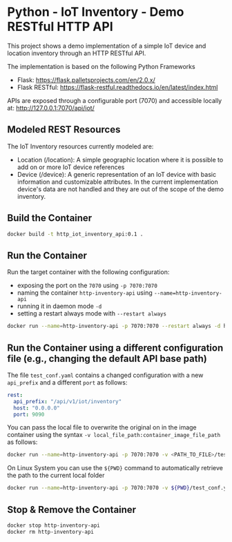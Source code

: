 # Python - IoT Inventory - Demo RESTful HTTP API

This project shows a demo implementation of a simple IoT device and location inventory through 
an HTTP RESTful API.

The implementation is based on the following Python Frameworks 

- Flask: https://flask.palletsprojects.com/en/2.0.x/
- Flask RESTful: https://flask-restful.readthedocs.io/en/latest/index.html

APIs are exposed through a configurable port (7070) and accessible locally at: http://127.0.0.1:7070/api/iot/

## Modeled REST Resources

The IoT Inventory resources currently modeled are:

- Location (/location): A simple geographic location where it is possible to add on or more IoT device references
- Device (/device): A generic representation of an IoT device with basic information and customizable attributes. 
In the current implementation device's data are not handled and they are out of the scope of the demo inventory.

## Build the Container

```bash
docker build -t http_iot_inventory_api:0.1 .
```

## Run the Container

Run the target container with the following configuration: 

- exposing the port on the `7070` using `-p 7070:7070`
- naming the container `http-inventory-api` using `--name=http-inventory-api`
- running it in daemon mode `-d`
- setting a restart always mode with `--restart always`

```bash
docker run --name=http-inventory-api -p 7070:7070 --restart always -d http_iot_inventory_api:0.1
```

## Run the Container using a different configuration file (e.g., changing the default API base path)

The file `test_conf.yaml` contains a changed configuration with a new `api_prefix` and a different `port` as follows:

```yaml
rest:
  api_prefix: "/api/v1/iot/inventory"
  host: "0.0.0.0"
  port: 9090
```

You can pass the local file to overwrite the original on in the image container using the syntax `-v local_file_path:container_image_file_path` as follows:

```bash
docker run --name=http-inventory-api -p 7070:7070 -v <PATH_TO_FILE>/test_conf.yaml:/app/conf.yaml --restart always -d http_iot_inventory_api:0.1
```

On Linux System you can use the `${PWD}` command to automatically retrieve the path to the current local folder

```bash
docker run --name=http-inventory-api -p 7070:7070 -v ${PWD}/test_conf.yaml:/app/conf.yaml --restart always -d http_iot_inventory_api:0.1
```

## Stop & Remove the Container

```bash
docker stop http-inventory-api
docker rm http-inventory-api
```

